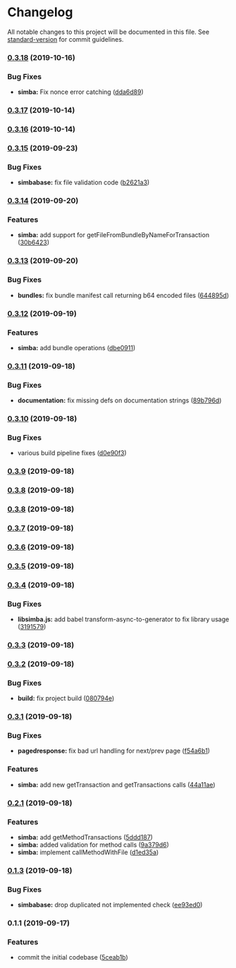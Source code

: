 # Changelog

All notable changes to this project will be documented in this file. See [standard-version](https://github.com/conventional-changelog/standard-version) for commit guidelines.

### [0.3.18](https://github.com/simbachain/libsimba-js/compare/v0.3.17...v0.3.18) (2019-10-16)


### Bug Fixes

* **simba:** Fix nonce error catching ([dda6d89](https://github.com/simbachain/libsimba-js/commit/dda6d89))

### [0.3.17](https://github.com/simbachain/libsimba-js/compare/v0.3.15...v0.3.17) (2019-10-14)

### [0.3.16](https://github.com/simbachain/libsimba-js/compare/v0.3.15...v0.3.16) (2019-10-14)

### [0.3.15](https://github.com/simbachain/libsimba-js/compare/v0.3.14...v0.3.15) (2019-09-23)


### Bug Fixes

* **simbabase:** fix file validation code ([b2621a3](https://github.com/simbachain/libsimba-js/commit/b2621a3))

### [0.3.14](https://github.com/simbachain/libsimba-js/compare/v0.3.13...v0.3.14) (2019-09-20)


### Features

* **simba:** add support for getFileFromBundleByNameForTransaction ([30b6423](https://github.com/simbachain/libsimba-js/commit/30b6423))

### [0.3.13](https://github.com/simbachain/libsimba-js/compare/v0.3.12...v0.3.13) (2019-09-20)


### Bug Fixes

* **bundles:** fix bundle manifest call returning b64 encoded files ([644895d](https://github.com/simbachain/libsimba-js/commit/644895d))

### [0.3.12](https://github.com/simbachain/libsimba-js/compare/v0.3.11...v0.3.12) (2019-09-19)


### Features

* **simba:** add bundle operations ([dbe0911](https://github.com/simbachain/libsimba-js/commit/dbe0911))

### [0.3.11](https://github.com/simbachain/libsimba-js/compare/v0.3.10...v0.3.11) (2019-09-18)


### Bug Fixes

* **documentation:** fix missing defs on documentation strings ([89b796d](https://github.com/simbachain/libsimba-js/commit/89b796d))

### [0.3.10](https://github.com/simbachain/libsimba-js/compare/v0.3.9...v0.3.10) (2019-09-18)


### Bug Fixes

* various build pipeline fixes ([d0e90f3](https://github.com/simbachain/libsimba-js/commit/d0e90f3))

### [0.3.9](https://github.com/simbachain/libsimba-js/compare/v0.3.8...v0.3.9) (2019-09-18)

### [0.3.8](https://github.com/simbachain/libsimba-js/compare/v0.3.7...v0.3.8) (2019-09-18)

### [0.3.8](https://github.com/simbachain/libsimba-js/compare/v0.3.7...v0.3.8) (2019-09-18)

### [0.3.7](https://github.com/simbachain/libsimba-js/compare/v0.3.6...v0.3.7) (2019-09-18)

### [0.3.6](https://github.com/simbachain/libsimba-js/compare/v0.3.5...v0.3.6) (2019-09-18)

### [0.3.5](https://github.com/simbachain/libsimba-js/compare/v0.3.4...v0.3.5) (2019-09-18)

### [0.3.4](https://github.com/simbachain/libsimba-js/compare/v0.3.3...v0.3.4) (2019-09-18)


### Bug Fixes

* **libsimba.js:** add babel transform-async-to-generator to fix library usage ([3191579](https://github.com/simbachain/libsimba-js/commit/3191579))

### [0.3.3](https://github.com/simbachain/libsimba-js/compare/v0.3.2...v0.3.3) (2019-09-18)

### [0.3.2](https://github.com/simbachain/libsimba-js/compare/v0.3.1...v0.3.2) (2019-09-18)


### Bug Fixes

* **build:** fix project build ([080794e](https://github.com/simbachain/libsimba-js/commit/080794e))

### [0.3.1](https://github.com/simbachain/libsimba-js/compare/v0.2.0...v0.3.1) (2019-09-18)


### Bug Fixes

* **pagedresponse:** fix bad url handling for next/prev page ([f54a6b1](https://github.com/simbachain/libsimba-js/commit/f54a6b1))


### Features

* **simba:** add new getTransaction and getTransactions calls ([44a11ae](https://github.com/simbachain/libsimba-js/commit/44a11ae))

### [0.2.1](https://github.com/simbachain/libsimba-js/compare/v0.1.2...v0.2.1) (2019-09-18)


### Features

* **simba:** add getMethodTransactions ([5ddd187](https://github.com/simbachain/libsimba-js/commit/5ddd187))
* **simba:** added validation for method calls ([9a379d6](https://github.com/simbachain/libsimba-js/commit/9a379d6))
* **simba:** implement callMethodWithFile ([d1ed35a](https://github.com/simbachain/libsimba-js/commit/d1ed35a))

### [0.1.3](https://github.com/simbachain/libsimba-js/compare/v0.1.0...v0.1.3) (2019-09-18)


### Bug Fixes

* **simbabase:** drop duplicated not implemented check ([ee93ed0](https://github.com/simbachain/libsimba-js/commit/ee93ed0))

### 0.1.1 (2019-09-17)


### Features

* commit the initial codebase ([5ceab1b](https://github.com/simbachain/libsimba-js/commit/5ceab1b))
